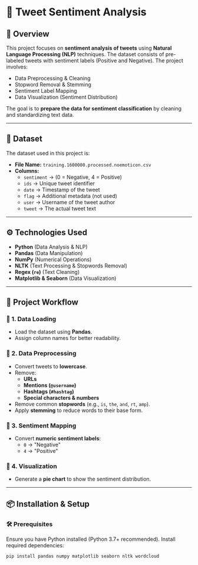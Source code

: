 # 📝 Tweet Sentiment Analysis

## 📖 Overview
This project focuses on **sentiment analysis of tweets** using **Natural Language Processing (NLP)** techniques. The dataset consists of pre-labeled tweets with sentiment labels (Positive and Negative). The project involves:
- Data Preprocessing & Cleaning
- Stopword Removal & Stemming
- Sentiment Label Mapping
- Data Visualization (Sentiment Distribution)

The goal is to **prepare the data for sentiment classification** by cleaning and standardizing text data.

---

## 📂 Dataset
The dataset used in this project is:
- **File Name:** `training.1600000.processed.noemoticon.csv`
- **Columns:**
  - `sentiment` → (0 = Negative, 4 = Positive)
  - `ids` → Unique tweet identifier
  - `date` → Timestamp of the tweet
  - `flag` → Additional metadata (not used)
  - `user` → Username of the tweet author
  - `tweet` → The actual tweet text

---

## ⚙️ Technologies Used
- **Python** (Data Analysis & NLP)
- **Pandas** (Data Manipulation)
- **NumPy** (Numerical Operations)
- **NLTK** (Text Processing & Stopwords Removal)
- **Regex (`re`)** (Text Cleaning)
- **Matplotlib & Seaborn** (Data Visualization)

---

## 📌 Project Workflow

### 🔹 1. Data Loading
- Load the dataset using **Pandas**.
- Assign column names for better readability.

### 🔹 2. Data Preprocessing
- Convert tweets to **lowercase**.
- Remove:
  - **URLs**
  - **Mentions (`@username`)**
  - **Hashtags (`#hashtag`)**
  - **Special characters & numbers**
- Remove common **stopwords** (e.g., `is`, `the`, `and`, `rt`, `amp`).
- Apply **stemming** to reduce words to their base form.

### 🔹 3. Sentiment Mapping
- Convert **numeric sentiment labels**:
  - `0` → "Negative"
  - `4` → "Positive"

### 🔹 4. Visualization
- Generate a **pie chart** to show the sentiment distribution.

---

## 📦 Installation & Setup

### 🛠 Prerequisites
Ensure you have Python installed (Python 3.7+ recommended). Install required dependencies:

```bash
pip install pandas numpy matplotlib seaborn nltk wordcloud
